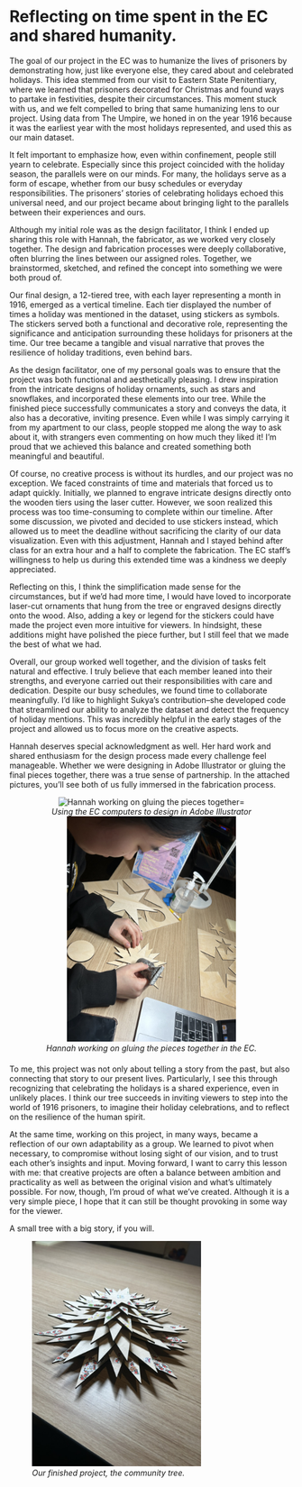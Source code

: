 # Reflecting on time spent in the EC and shared humanity.

The goal of our project in the EC was to humanize the lives of prisoners by demonstrating how, just like everyone else, they cared about and celebrated holidays. This idea stemmed from our visit to Eastern State Penitentiary, where we learned that prisoners decorated for Christmas and found ways to partake in festivities, despite their circumstances. This moment stuck with us, and we felt compelled to bring that same humanizing lens to our project. Using data from The Umpire, we honed in on the year 1916 because it was the earliest year with the most holidays represented, and used this as our main dataset.

It felt important to emphasize how, even within confinement, people still yearn to celebrate. Especially since this project coincided with the holiday season, the parallels were on our minds. For many, the holidays serve as a form of escape, whether from our busy schedules or everyday responsibilities. The prisoners’ stories of celebrating holidays echoed this universal need, and our project became about bringing light to the parallels between their experiences and ours.
 
Although my initial role was as the design facilitator, I think I ended up sharing this role with Hannah, the fabricator, as we worked very closely together. The design and fabrication processes were deeply collaborative, often blurring the lines between our assigned roles. Together, we brainstormed, sketched, and refined the concept into something we were both proud of.

Our final design, a 12-tiered tree, with each layer representing a month in 1916, emerged as a vertical timeline. Each tier displayed the number of times a holiday was mentioned in the dataset, using stickers as symbols. The stickers served both a functional and decorative role, representing the significance and anticipation surrounding these holidays for prisoners at the time. Our tree became a tangible and visual narrative that proves the resilience of holiday traditions, even behind bars.

As the design facilitator, one of my personal goals was to ensure that the project was both functional and aesthetically pleasing. I drew inspiration from the intricate designs of holiday ornaments, such as stars and snowflakes, and incorporated these elements into our tree. While the finished piece successfully communicates a story and conveys the data, it also has a decorative, inviting presence. Even while I was simply carrying it from my apartment to our class, people stopped me along the way to ask about it, with strangers even commenting on how much they liked it! I’m proud that we achieved this balance and created something both meaningful and beautiful.

Of course, no creative process is without its hurdles, and our project was no exception. We faced constraints of time and materials that forced us to adapt quickly. Initially, we planned to engrave intricate designs directly onto the wooden tiers using the laser cutter. However, we soon realized this process was too time-consuming to complete within our timeline. After some discussion, we pivoted and decided to use stickers instead, which allowed us to meet the deadline without sacrificing the clarity of our data visualization. Even with this adjustment, Hannah and I stayed behind after class for an extra hour and a half to complete the fabrication. The EC staff’s willingness to help us during this extended time was a kindness we deeply appreciated.

Reflecting on this, I think the simplification made sense for the circumstances, but if we’d had more time, I would have loved to incorporate laser-cut ornaments that hung from the tree or engraved designs directly onto the wood. Also, adding a key or legend for the stickers could have made the project even more intuitive for viewers. In hindsight, these additions might have polished the piece further, but I still feel that we made the best of what we had.

Overall, our group worked well together, and the division of tasks felt natural and effective. I truly believe that each member leaned into their strengths, and everyone carried out their responsibilities with care and dedication. Despite our busy schedules, we found time to collaborate meaningfully. I’d like to highlight Sukya’s contribution–she developed code that streamlined our ability to analyze the dataset and detect the frequency of holiday mentions. This was incredibly helpful in the early stages of the project and allowed us to focus more on the creative aspects.

Hannah deserves special acknowledgment as well. Her hard work and shared enthusiasm for the design process made every challenge feel manageable. Whether we were designing in Adobe Illustrator or gluing the final pieces together, there was a true sense of partnership. In the attached pictures, you’ll see both of us fully immersed in the fabrication process.

<div style="text-align: center; margin-bottom: 20px;">
  <figure style="display: inline-block; margin: 0 10px;">
    <img src="meintheec.jpeg" alt="Hannah working on gluing the pieces together="300">
    <figcaption style="font-style: italic;">Using the EC computers to design in Adobe Illustrator</figcaption>
  </figure>
  <figure style="display: inline-block; margin: 0 10px;">
    <img src="hannahinec.jpeg" alt="Hannah working on gluing the pieces together." width="300">
    <figcaption style="font-style: italic;">Hannah working on gluing the pieces together in the EC.</figcaption>
  </figure>
</div>

To me, this project was not only about telling a story from the past, but also connecting that story to our present lives. Particularly, I see this through recognizing that celebrating the holidays is a shared experience, even in unlikely places. I think our tree succeeds in inviting viewers to step into the world of 1916 prisoners, to imagine their holiday celebrations, and to reflect on the resilience of the human spirit.

At the same time, working on this project, in many ways, became a reflection of our own adaptability as a group. We learned to pivot when necessary, to compromise without losing sight of our vision, and to trust each other’s insights and input. Moving forward, I want to carry this lesson with me: that creative projects are often a balance between ambition and practicality as well as between the original vision and what’s ultimately possible. For now, though, I’m proud of what we’ve created. Although it is a very simple piece, I hope that it can still be thought provoking in some way for the viewer. 

A small tree with a big story, if you will.

<figure>
  <img src="communitytree.jpeg" alt="A wooden laser-cut tree consisting of 12 layers, adorned with various stickers representing different holidays." width="300">
  <figcaption style="font-style: italic;">Our finished project, the community tree.</figcaption>
</figure>
